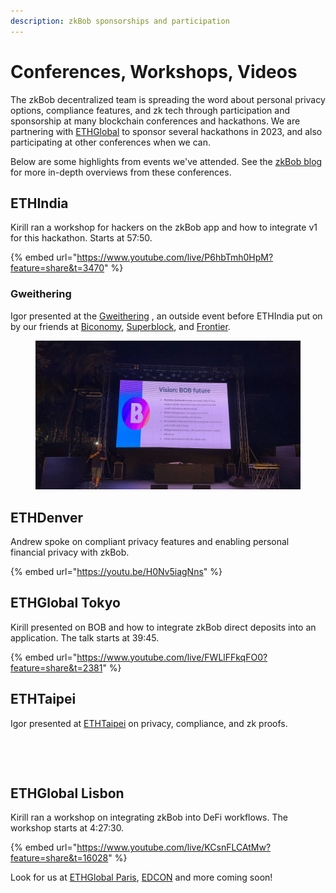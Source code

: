 ```yaml
---
description: zkBob sponsorships and participation
---
```


# Conferences, Workshops, Videos

The zkBob decentralized team is spreading the word about personal privacy options, compliance features, and zk tech through participation and sponsorship at many blockchain conferences and hackathons. We are partnering with [ETHGlobal](https://ethglobal.com/) to sponsor several hackathons in 2023, and also participating at other conferences when we can.

Below are some highlights from events we've attended. See the [zkBob blog](https://blog.zkbob.com) for more in-depth overviews from these conferences.

## ETHIndia

Kirill ran a workshop for hackers on the zkBob app and how to integrate v1 for this hackathon. Starts at 57:50.

{% embed url="https://www.youtube.com/live/P6hbTmh0HpM?feature=share&t=3470" %}

### Gweithering

Igor presented at the [Gweithering](https://www.gweithering.xyz/) , an outside event before ETHIndia put on by our friends at [Biconomy](https://www.biconomy.io/), [Superblock](https://www.superblock.one/), and [Frontier](https://www.frontier.xyz/).&#x20;

<figure><img src="../../.gitbook/assets/BOB-future.jpeg" alt=""><figcaption></figcaption></figure>

## ETHDenver

Andrew spoke on compliant privacy features and enabling personal financial privacy with zkBob.

{% embed url="https://youtu.be/H0Nv5iagNns" %}

## ETHGlobal Tokyo

Kirill presented on BOB and how to integrate zkBob direct deposits into an application. The talk starts at 39:45.

{% embed url="https://www.youtube.com/live/FWLlFFkqFO0?feature=share&t=2381" %}

## ETHTaipei

Igor presented at [ETHTaipei](https://ethtaipei.org/) on privacy, compliance, and zk proofs.

<figure><img src="../../.gitbook/assets/DSC07539.jpg" alt=""><figcaption></figcaption></figure>

<figure><img src="../../.gitbook/assets/DSC07542.jpg" alt=""><figcaption></figcaption></figure>

## ETHGlobal Lisbon

Kirill ran a workshop on integrating zkBob into DeFi workflows. The workshop starts at 4:27:30.

{% embed url="https://www.youtube.com/live/KCsnFLCAtMw?feature=share&t=16028" %}

Look for us at [ETHGlobal Paris](https://ethglobal.com/events/paris2023), [EDCON](https://www.edcon.io/) and more coming soon!

